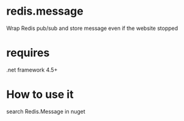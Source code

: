 # redis.message 

Wrap Redis pub/sub and store message even if the website stopped

# requires
.net framework 4.5+

# How to use it
search 	Redis.Message in nuget
